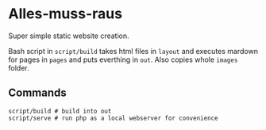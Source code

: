 # Alles-muss-raus

Super simple static website creation.

Bash script in `script/build` takes html files in `layout` and executes mardown for pages in `pages` and puts everthing in `out`. Also copies whole `images` folder.

## Commands

```
script/build # build into out
script/serve # run php as a local webserver for convenience
```